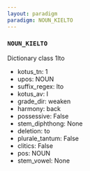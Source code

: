 ```yaml
---
layout: paradigm
paradigm: NOUN_KIELTO
---
```

### ` NOUN_KIELTO `

Dictionary class 1lto
* kotus_tn: 1
* upos: NOUN
* suffix_regex: lto
* kotus_av: I
* grade_dir: weaken
* harmony: back
* possessive: False
* stem_diphthong: None
* deletion: to
* plurale_tantum: False
* clitics: False
* pos: NOUN
* stem_vowel: None
